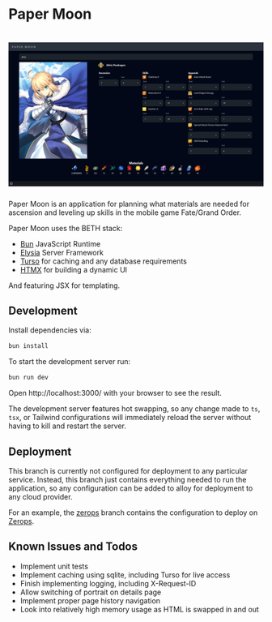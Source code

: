 # Paper Moon

<h1 align="center">
    <img src="https://raw.githubusercontent.com/jbillote/paper-moon/refs/heads/main/.github/images/screenshot.png" alt="PaperMoon">
</h1>

Paper Moon is an application for planning what materials are needed for
ascension and leveling up skills in the mobile game Fate/Grand Order.

Paper Moon uses the BETH stack:
- [Bun](https://bun.sh/) JavaScript Runtime
- [Elysia](https://elysiajs.com/) Server Framework
- [Turso](https://turso.tech/) for caching and any database requirements
- [HTMX](https://htmx.org/) for building a dynamic UI

And featuring JSX for templating.

## Development

Install dependencies via:
```bash
bun install
```

To start the development server run:
```bash
bun run dev
```

Open http://localhost:3000/ with your browser to see the result.

The development server features hot swapping, so any change made to `ts`, `tsx`, 
or Tailwind configurations will immediately reload the server without having to 
kill and restart the server.

## Deployment

This branch is currently not configured for deployment to any particular service. 
Instead, this branch just contains everything needed to run the application, so 
any configuration can be added to alloy for deployment to any cloud provider.

For an example, the [zerops](https://github.com/jbillote/paper-moon/tree/zerops) 
branch contains the configuration to deploy on [Zerops](https://zerops.io/).

## Known Issues and Todos
- Implement unit tests
- Implement caching using sqlite, including Turso for live access
- Finish implementing logging, including X-Request-ID
- Allow switching of portrait on details page
- Implement proper page history navigation
- Look into relatively high memory usage as HTML is swapped in and out
